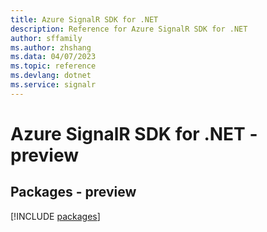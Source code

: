 ```yaml
---
title: Azure SignalR SDK for .NET
description: Reference for Azure SignalR SDK for .NET
author: sffamily
ms.author: zhshang
ms.data: 04/07/2023
ms.topic: reference
ms.devlang: dotnet
ms.service: signalr
---
```

# Azure SignalR SDK for .NET - preview
## Packages - preview
[!INCLUDE [packages](signalr-index.md)]